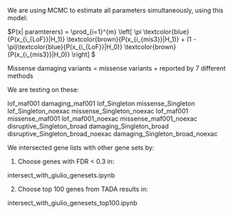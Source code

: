 We are using MCMC to estimate all parameters simultaneously, using this model:


$P(x| paramterers) = \prod_{i=1}^{m} \left[ \pi \textcolor{blue}{P(x_{i_{LoF}}|H_1)} \textcolor{brown}{P(x_{i_{mis3}}|H_1)} + (1 - \pi)\textcolor{blue}{P(x_{i_{LoF}}|H_0)} \textcolor{brown}{P(x_{i_{mis3}}|H_0)} \right] $


Missense damaging variants = missense variants + reported by 7 different methods

We are testing on these:

lof_maf001	damaging_maf001
lof_Singleton	missense_Singleton
lof_Singleton_noexac	missense_Singleton_noexac
lof_maf001	missense_maf001
lof_maf001_noexac	missense_maf001_noexac
disruptive_Singleton_broad	damaging_Singleton_broad
disruptive_Singleton_broad_noexac	damaging_Singleton_broad_noexac


We intersected gene lists with other gene sets by:

1) Choose genes with FDR < 0.3 in:

intersect_with_giulio_genesets.ipynb

2) Choose top 100 genes from TADA results in:

intersect_with_giulio_genesets_top100.ipynb
